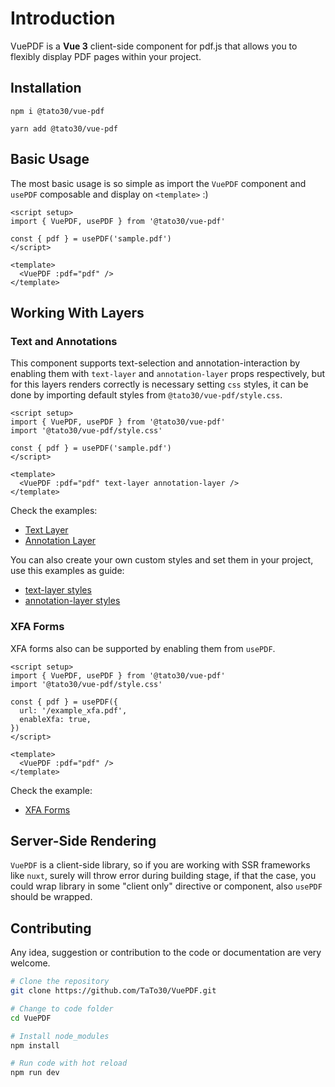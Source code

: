 # Introduction

VuePDF is a **Vue 3** client-side component for pdf.js that allows you to flexibly display PDF pages within your project.

## Installation

```console
npm i @tato30/vue-pdf
```

```console
yarn add @tato30/vue-pdf
```

## Basic Usage

The most basic usage is so simple as import the `VuePDF` component and `usePDF` composable and display on `<template>` :)

```vue
<script setup>
import { VuePDF, usePDF } from '@tato30/vue-pdf'

const { pdf } = usePDF('sample.pdf')
</script>

<template>
  <VuePDF :pdf="pdf" />
</template>
```

## Working With Layers

### Text and Annotations

This component supports text-selection and annotation-interaction by enabling them with `text-layer` and `annotation-layer` props respectively, but for this layers renders correctly is necessary setting `css` styles, it can be done by importing default styles from `@tato30/vue-pdf/style.css`.

```vue
<script setup>
import { VuePDF, usePDF } from '@tato30/vue-pdf'
import '@tato30/vue-pdf/style.css'

const { pdf } = usePDF('sample.pdf')
</script>

<template>
  <VuePDF :pdf="pdf" text-layer annotation-layer />
</template>
```

Check the examples:

- [Text Layer](../examples/basic/text_layer.md)
- [Annotation Layer](../examples/basic/annotation_layer.md.md)

You can also create your own custom styles and set them in your project, use this examples as guide:

- [text-layer styles](https://github.com/mozilla/pdf.js/blob/master/web/text_layer_builder.css)
- [annotation-layer styles](https://github.com/mozilla/pdf.js/blob/master/web/annotation_layer_builder.css)

### XFA Forms <badge type="tip" text="v1.7" vertical="middle" />

XFA forms also can be supported by enabling them from `usePDF`.

```vue
<script setup>
import { VuePDF, usePDF } from '@tato30/vue-pdf'
import '@tato30/vue-pdf/style.css'

const { pdf } = usePDF({
  url: '/example_xfa.pdf',
  enableXfa: true,
})
</script>

<template>
  <VuePDF :pdf="pdf" />
</template>
```

Check the example:

- [XFA Forms](../examples/basic/xfa_layer.md)

## Server-Side Rendering

`VuePDF` is a client-side library, so if you are working with SSR frameworks like `nuxt`, surely will throw error during building stage, if that the case, you could wrap library in some "client only" directive or component, also `usePDF` should be wrapped.

## Contributing

Any idea, suggestion or contribution to the code or documentation are very welcome.

```sh
# Clone the repository
git clone https://github.com/TaTo30/VuePDF.git

# Change to code folder
cd VuePDF

# Install node_modules
npm install

# Run code with hot reload
npm run dev
```